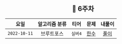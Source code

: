 <div align="center">
  
  ## 📅 6주차

| 요일 | 알고리즘 분류 | 티어  | 문제| 내풀이 |
| :---: | :---: | :---: | :---: | :---:|
|`2022-10-11`| 브루트포스 | `실버4` | [한수](https://www.acmicpc.net/problem/1065) | [풀이](https://github.com/jangwon3828/Algorithm_Competition-Study/blob/woohyeon/6%EC%A3%BC%EC%B0%A8/6%EC%A3%BC%EC%B0%A8_%EC%9A%B0%ED%98%84/%ED%95%9C%EC%88%98.java) |
</div>
